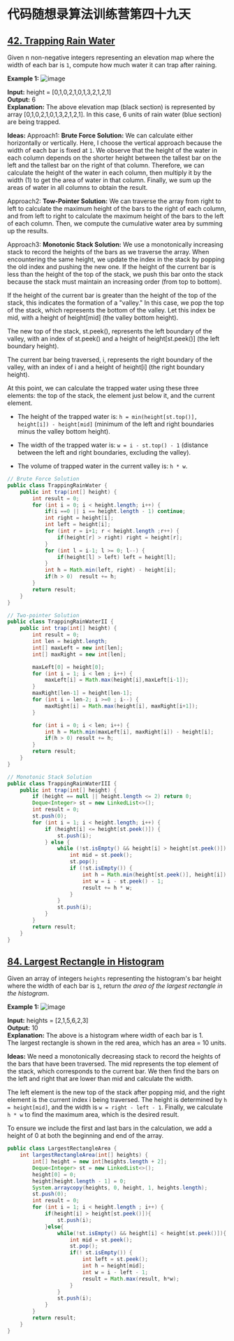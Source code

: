# 代码随想录算法训练营第四十九天
## [42. Trapping Rain Water](https://leetcode.com/problems/trapping-rain-water/description/)

Given n non-negative integers representing an elevation map where the width of each bar is `1`, compute how much water it can trap after raining.

**Example 1:**
![image](https://github.com/user-attachments/assets/f0fa40bc-5775-4a03-a93d-1dc405c14dc3)

**Input:** height = [0,1,0,2,1,0,1,3,2,1,2,1] <br>
**Output:** 6 <br>
**Explanation:** The above elevation map (black section) is represented by array [0,1,0,2,1,0,1,3,2,1,2,1]. In this case, 6 units of rain water (blue section) are being trapped.

**Ideas:**
Approach1: **Brute Force Solution:** We can calculate either horizontally or vertically. Here, I choose the vertical approach because the width of each bar is fixed at `1`. We observe that the height of the water in 
each column depends on the shorter height between the tallest bar on the left and the tallest bar on the right of that column. Therefore, we can calculate the height of the water in each column, then multiply it by 
the width (1) to get the area of water in that column. Finally, we sum up the areas of water in all columns to obtain the result.

Approach2: **Tow-Pointer Solution:** We can traverse the array from right to left to calculate the maximum height of the bars to the right of each column, and from left to right to calculate the maximum height of the 
bars to the left of each column. Then, we compute the cumulative water area by summing up the results.

Approach3: **Monotonic Stack Solution:** We use a monotonically increasing stack to record the heights of the bars as we traverse the array. When encountering the same height, we update the index in the stack by 
popping the old index and pushing the new one. If the height of the current bar is less than the height of the top of the stack, we push this bar onto the stack because the stack must maintain an increasing order 
(from top to bottom).

If the height of the current bar is greater than the height of the top of the stack, this indicates the formation of a "valley." In this case, we pop the top of the stack, which represents the bottom of the valley. 
Let this index be mid, with a height of height[mid] (the valley bottom height).

The new top of the stack, st.peek(), represents the left boundary of the valley, with an index of st.peek() and a height of height[st.peek()] (the left boundary height).

The current bar being traversed, i, represents the right boundary of the valley, with an index of i and a height of height[i] (the right boundary height).

At this point, we can calculate the trapped water using these three elements: the top of the stack, the element just below it, and the current element.

* The height of the trapped water is: `h = min(height[st.top()], height[i]) - height[mid]` (minimum of the left and right boundaries minus the valley bottom height).

* The width of the trapped water is: `w = i - st.top() - 1` (distance between the left and right boundaries, excluding the valley).

* The volume of trapped water in the current valley is: `h * w`.

```Java
// Brute Force Solution
public class TrappingRainWater {
    public int trap(int[] height) {
        int result = 0;
        for (int i = 0; i < height.length; i++) {
            if(i ==0 || i == height.length - 1) continue;
            int right = height[i];
            int left = height[i];
            for (int r = i+1; r < height.length ;r++) {
                if(height[r] > right) right = height[r];
            }
            for (int l = i-1; l >= 0; l--) {
                if(height[l] > left) left = height[l];
            }
            int h = Math.min(left, right) - height[i];
            if(h > 0)  result += h;
        }
        return result;
    }
}

// Two-pointer Solution
public class TrappingRainWaterII {
    public int trap(int[] height) {
        int result = 0;
        int len = height.length;
        int[] maxLeft = new int[len];
        int[] maxRight = new int[len];

        maxLeft[0] = height[0];
        for (int i = 1; i < len ; i++) {
            maxLeft[i] = Math.max(height[i],maxLeft[i-1]);
        }
        maxRight[len-1] = height[len-1];
        for (int i = len-2; i >=0 ; i--) {
            maxRight[i] = Math.max(height[i], maxRight[i+1]);
        }

        for (int i = 0; i < len; i++) {
            int h = Math.min(maxLeft[i], maxRight[i]) - height[i];
            if(h > 0) result += h;
        }
        return result;
    }
}

// Monotonic Stack Solution
public class TrappingRainWaterIII {
    public int trap(int[] height) {
        if (height == null || height.length <= 2) return 0;
        Deque<Integer> st = new LinkedList<>();
        int result = 0;
        st.push(0);
        for (int i = 1; i < height.length; i++) {
            if (height[i] <= height[st.peek()]) {
                st.push(i);
            } else {
                while (!st.isEmpty() && height[i] > height[st.peek()]) {
                    int mid = st.peek();
                    st.pop();
                    if (!st.isEmpty()) {
                        int h = Math.min(height[st.peek()], height[i]) - height[mid];
                        int w = i - st.peek() - 1;
                        result += h * w;
                    }
                }
                st.push(i);
            }
        }
        return result;
    }
}
```

## [84. Largest Rectangle in Histogram](https://leetcode.com/problems/largest-rectangle-in-histogram/description/)

Given an array of integers `heights` representing the histogram's bar height where the width of each bar is `1`, return *the area of the largest rectangle in the histogram*.

**Example 1:**
![image](https://github.com/user-attachments/assets/b219d401-662b-43cd-92c1-3604cdec8623)

**Input:** heights = [2,1,5,6,2,3] <br>
**Output:** 10 <br>
**Explanation:** The above is a histogram where width of each bar is 1. <br>
The largest rectangle is shown in the red area, which has an area = 10 units.

**Ideas:**
We need a monotonically decreasing stack to record the heights of the bars that have been traversed. The mid represents the top element of the stack, which corresponds to the current bar. We then find the bars on the 
left and right that are lower than mid and calculate the width.

The left element is the new top of the stack after popping mid, and the right element is the current index i being traversed. The height is determined by `h = height[mid]`, and the width is `w = right - left - 1`. 
Finally, we calculate `h * w` to find the maximum area, which is the desired result.

To ensure we include the first and last bars in the calculation, we add a height of 0 at both the beginning and end of the array.

```Java
public class LargestRectangleArea {
    int largestRectangleArea(int[] heights) {
        int[] height = new int[heights.length + 2];
        Deque<Integer> st = new LinkedList<>();
        height[0] = 0;
        height[height.length - 1] = 0;
        System.arraycopy(heights, 0, height, 1, heights.length);
        st.push(0);
        int result = 0;
        for (int i = 1; i < height.length ; i++) {
            if(height[i] > height[st.peek()]){
                st.push(i);
            }else{
                while(!st.isEmpty() && height[i] < height[st.peek()]){
                    int mid = st.peek();
                    st.pop();
                    if(! st.isEmpty()) {
                        int left = st.peek();
                        int h = height[mid];
                        int w = i - left - 1;
                        result = Math.max(result, h*w);
                    }
                }
                st.push(i);
            }
        }
        return result;
    }
}
```



















